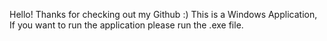 Hello! Thanks for checking out my Github :)
This is a Windows Application, If you want to run the application please run the .exe file.
